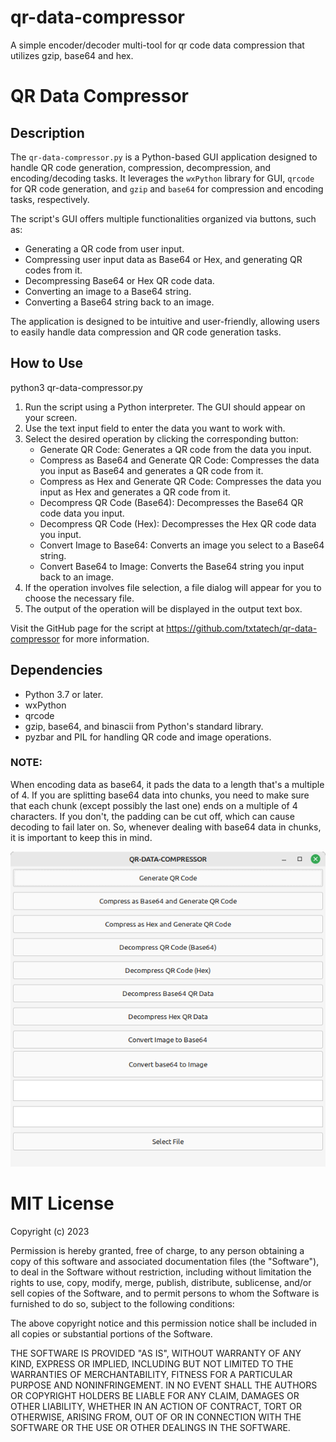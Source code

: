 # qr-data-compressor
A simple encoder/decoder multi-tool for qr code data compression that utilizes gzip, base64 and hex.

# QR Data Compressor

## Description
The `qr-data-compressor.py` is a Python-based GUI application designed to handle QR code generation, compression, decompression, and encoding/decoding tasks. It leverages the `wxPython` library for GUI, `qrcode` for QR code generation, and `gzip` and `base64` for compression and encoding tasks, respectively.

The script's GUI offers multiple functionalities organized via buttons, such as:
- Generating a QR code from user input.
- Compressing user input data as Base64 or Hex, and generating QR codes from it.
- Decompressing Base64 or Hex QR code data.
- Converting an image to a Base64 string.
- Converting a Base64 string back to an image.

The application is designed to be intuitive and user-friendly, allowing users to easily handle data compression and QR code generation tasks.

## How to Use

python3 qr-data-compressor.py

1. Run the script using a Python interpreter. The GUI should appear on your screen.
2. Use the text input field to enter the data you want to work with.
3. Select the desired operation by clicking the corresponding button:
   - Generate QR Code: Generates a QR code from the data you input.
   - Compress as Base64 and Generate QR Code: Compresses the data you input as Base64 and generates a QR code from it.
   - Compress as Hex and Generate QR Code: Compresses the data you input as Hex and generates a QR code from it.
   - Decompress QR Code (Base64): Decompresses the Base64 QR code data you input.
   - Decompress QR Code (Hex): Decompresses the Hex QR code data you input.
   - Convert Image to Base64: Converts an image you select to a Base64 string.
   - Convert Base64 to Image: Converts the Base64 string you input back to an image.
4. If the operation involves file selection, a file dialog will appear for you to choose the necessary file.
5. The output of the operation will be displayed in the output text box.

Visit the GitHub page for the script at https://github.com/txtatech/qr-data-compressor for more information.

## Dependencies
- Python 3.7 or later.
- wxPython
- qrcode
- gzip, base64, and binascii from Python's standard library.
- pyzbar and PIL for handling QR code and image operations.

### NOTE:

When encoding data as base64, it pads the data to a length that's a multiple of 4. If you are splitting base64 data into chunks, you need to make sure that each chunk (except possibly the last one) ends on a multiple of 4 characters. If you don't, the padding can be cut off, which can cause decoding to fail later on. So, whenever dealing with base64 data in chunks, it is important to keep this in mind.

![Example Image](https://github.com/txtatech/qr-data-compressor/blob/main/qr-data-compressor/qr-data-compressor-example-1.png)

# MIT License

Copyright (c) 2023

Permission is hereby granted, free of charge, to any person obtaining a copy
of this software and associated documentation files (the "Software"), to deal
in the Software without restriction, including without limitation the rights
to use, copy, modify, merge, publish, distribute, sublicense, and/or sell
copies of the Software, and to permit persons to whom the Software is
furnished to do so, subject to the following conditions:

The above copyright notice and this permission notice shall be included in all
copies or substantial portions of the Software.

THE SOFTWARE IS PROVIDED "AS IS", WITHOUT WARRANTY OF ANY KIND, EXPRESS OR
IMPLIED, INCLUDING BUT NOT LIMITED TO THE WARRANTIES OF MERCHANTABILITY,
FITNESS FOR A PARTICULAR PURPOSE AND NONINFRINGEMENT. IN NO EVENT SHALL THE
AUTHORS OR COPYRIGHT HOLDERS BE LIABLE FOR ANY CLAIM, DAMAGES OR OTHER
LIABILITY, WHETHER IN AN ACTION OF CONTRACT, TORT OR OTHERWISE, ARISING FROM,
OUT OF OR IN CONNECTION WITH THE SOFTWARE OR THE USE OR OTHER DEALINGS IN THE
SOFTWARE.
